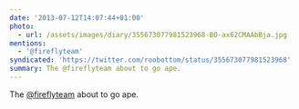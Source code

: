 ```yaml
---
date: '2013-07-12T14:07:44+01:00'
photo:
  - url: /assets/images/diary/355673077981523968-BO-ax62CMAAbBja.jpg
mentions:
  - '@fireflyteam'
syndicated: 'https://twitter.com/roobottom/status/355673077981523968'
summary: The @fireflyteam about to go ape.
---
```

The [@fireflyteam](https://twitter.com/@fireflyteam) about to go ape. 
